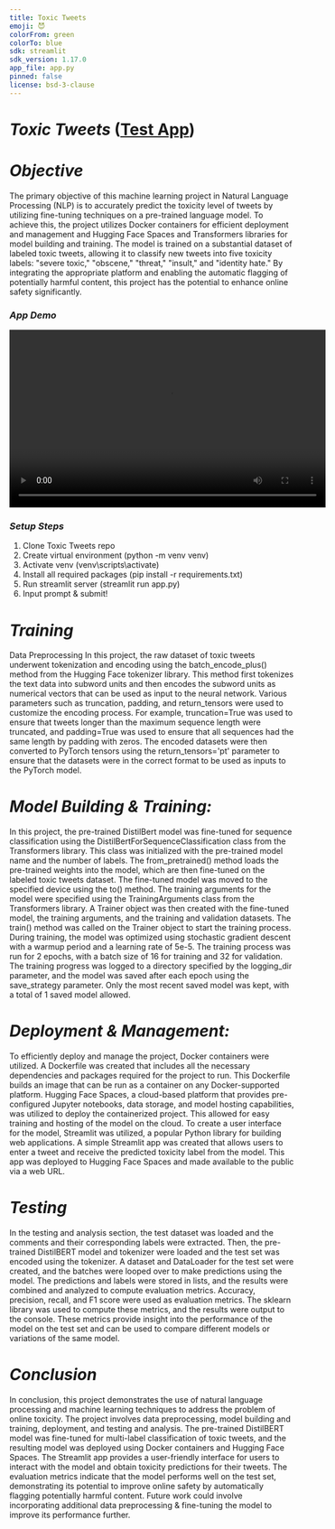 ```yaml
---
title: Toxic Tweets
emoji: 😈
colorFrom: green
colorTo: blue
sdk: streamlit
sdk_version: 1.17.0
app_file: app.py
pinned: false
license: bsd-3-clause
---
```

# _Toxic Tweets_ ([Test App](https://huggingface.co/spaces/sergey-hovhannisyan/toxic-tweets))
# _Objective_ 
The primary objective of this machine learning project in Natural Language Processing (NLP) is to accurately predict the toxicity level of tweets by utilizing fine-tuning techniques on a pre-trained language model. To achieve this, the project utilizes Docker containers for efficient deployment and management and Hugging Face Spaces and Transformers libraries for model building and training. The model is trained on a substantial dataset of labeled toxic tweets, allowing it to classify new tweets into five toxicity labels: "severe toxic," "obscene," "threat," "insult," and "identity hate." By integrating the appropriate platform and enabling the automatic flagging of potentially harmful content, this project has the potential to enhance online safety significantly. 

### _App Demo_
<video width="560" height="315" controls>
  <source src="./docs/images/toxic-tweets-demo.mp4" type="video/mp4">
  Your browser does not support the video tag.
</video>

### _Setup Steps_ 
1. Clone Toxic Tweets repo
2. Create virtual environment (python -m venv venv)
3. Activate venv (venv\scripts\activate)
4. Install all required packages (pip install -r requirements.txt)
5. Run streamlit server (streamlit run app.py)
6. Input prompt & submit!

# _Training_
Data Preprocessing
In this project, the raw dataset of toxic tweets underwent tokenization and encoding using the batch_encode_plus() method from the Hugging Face tokenizer library. This method first tokenizes the text data into subword units and then encodes the subword units as numerical vectors that can be used as input to the neural network. Various parameters such as truncation, padding, and return_tensors were used to customize the encoding process. For example, truncation=True was used to ensure that tweets longer than the maximum sequence length were truncated, and padding=True was used to ensure that all sequences had the same length by padding with zeros. The encoded datasets were then converted to PyTorch tensors using the return_tensors='pt' parameter to ensure that the datasets were in the correct format to be used as inputs to the PyTorch model.

# _Model Building & Training:_
In this project, the pre-trained DistilBert model was fine-tuned for sequence classification using the DistilBertForSequenceClassification class from the Transformers library. This class was initialized with the pre-trained model name and the number of labels. The from_pretrained() method loads the pre-trained weights into the model, which are then fine-tuned on the labeled toxic tweets dataset. The fine-tuned model was moved to the specified device using the to() method. The training arguments for the model were specified using the TrainingArguments class from the Transformers library. A Trainer object was then created with the fine-tuned model, the training arguments, and the training and validation datasets. The train() method was called on the Trainer object to start the training process.
During training, the model was optimized using stochastic gradient descent with a warmup period and a learning rate of 5e-5. The training process was run for 2 epochs, with a batch size of 16 for training and 32 for validation. The training progress was logged to a directory specified by the logging_dir parameter, and the model was saved after each epoch using the save_strategy parameter. Only the most recent saved model was kept, with a total of 1 saved model allowed.

# _Deployment & Management:_
To efficiently deploy and manage the project, Docker containers were utilized. A Dockerfile was created that includes all the necessary dependencies and packages required for the project to run. This Dockerfile builds an image that can be run as a container on any Docker-supported platform. Hugging Face Spaces, a cloud-based platform that provides pre-configured Jupyter notebooks, data storage, and model hosting capabilities, was utilized to deploy the containerized project. This allowed for easy training and hosting of the model on the cloud.
To create a user interface for the model, Streamlit was utilized, a popular Python library for building web applications. A simple Streamlit app was created that allows users to enter a tweet and receive the predicted toxicity label from the model. This app was deployed to Hugging Face Spaces and made available to the public via a web URL.

# _Testing_
In the testing and analysis section, the test dataset was loaded and the comments and their corresponding labels were extracted. Then, the pre-trained DistilBERT model and tokenizer were loaded and the test set was encoded using the tokenizer. A dataset and DataLoader for the test set were created, and the batches were looped over to make predictions using the model. The predictions and labels were stored in lists, and the results were combined and analyzed to compute evaluation metrics.
Accuracy, precision, recall, and F1 score were used as evaluation metrics. The sklearn library was used to compute these metrics, and the results were output to the console. These metrics provide insight into the performance of the model on the test set and can be used to compare different models or variations of the same model.

# _Conclusion_
In conclusion, this project demonstrates the use of natural language processing and machine learning techniques to address the problem of online toxicity. The project involves data preprocessing, model building and training, deployment, and testing and analysis. The pre-trained DistilBERT model was fine-tuned for multi-label classification of toxic tweets, and the resulting model was deployed using Docker containers and Hugging Face Spaces. The Streamlit app provides a user-friendly interface for users to interact with the model and obtain toxicity predictions for their tweets. The evaluation metrics indicate that the model performs well on the test set, demonstrating its potential to improve online safety by automatically flagging potentially harmful content. Future work could involve incorporating additional data preprocessing & fine-tuning the model to improve its performance further.
